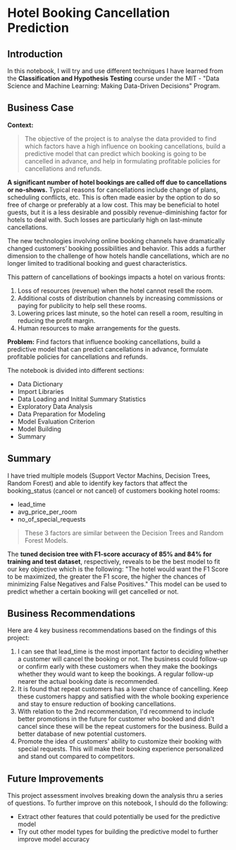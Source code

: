# Hotel Booking Cancellation Prediction
## Introduction
In this notebook, I will try and use different techniques I have learned from the **Classification and Hypothesis Testing** course under the MIT - "Data Science and Machine Learning: Making Data-Driven Decisions" Program.

## Business Case
**Context:** 
> The objective of the project is to analyse the data provided to find which factors have a high influence on booking cancellations, build a predictive model that can predict which booking is going to be cancelled in advance, and help in formulating profitable policies for cancellations and refunds.

**A significant number of hotel bookings are called off due to cancellations or no-shows.** Typical reasons for cancellations include change of plans, scheduling conflicts, etc. This is often made easier by the option to do so free of charge or preferably at a low cost. This may be beneficial to hotel guests, but it is a less desirable and possibly revenue-diminishing factor for hotels to deal with. Such losses are particularly high on last-minute cancellations.

The new technologies involving online booking channels have dramatically changed customers’ booking possibilities and behavior. This adds a further dimension to the challenge of how hotels handle cancellations, which are no longer limited to traditional booking and guest characteristics.

This pattern of cancellations of bookings impacts a hotel on various fronts:

1. Loss of resources (revenue) when the hotel cannot resell the room.
2. Additional costs of distribution channels by increasing commissions or paying for publicity to help sell these rooms.
3. Lowering prices last minute, so the hotel can resell a room, resulting in reducing the profit margin.
4. Human resources to make arrangements for the guests.

**Problem:** Find factors that influence booking cancellations, build a predictive model that can predict cancellations in advance, formulate profitable policies for cancellations and refunds.

The notebook is divided into different sections:
* Data Dictionary
* Import Libraries
* Data Loading and Initital Summary Statistics
* Exploratory Data Analysis
* Data Preparation for Modeling
* Model Evaluation Criterion
* Model Building
* Summary

## Summary
I have tried multiple models (Support Vector Machins, Decision Trees, Random Forest) and able to identify key factors that affect the booking_status (cancel or not cancel) of customers booking hotel rooms:
* lead_time
* avg_price_per_room
* no_of_special_requests
> These 3 factors are similar between the Decision Trees and Random Forest Models.

The **tuned decision tree with F1-score accuracy of 85% and 84% for training and test dataset**, respectively, reveals to be the best model to fit our key objective which is the following: "The hotel would want the F1 Score to be maximized, the greater the F1 score, the higher the chances of minimizing False Negatives and False Positives." This model can be used to predict whether a certain booking will get cancelled or not.

## Business Recommendations
Here are 4 key business recommendations based on the findings of this project:

1. I can see that lead_time is the most important factor to deciding whether a customer will cancel the booking or not. The business could follow-up or confirm early with these customers when they make the bookings whether they would want to keep the bookings. A regular follow-up nearer the actual booking date is recommended.
2. It is found that repeat customers has a lower chance of cancelling. Keep these customers happy and satisfied with the whole booking experience and stay to ensure reduction of booking cancellations.
3. With relation to the 2nd recommendation, I'd recommend to include better promotions in the future for customer who booked and didn't cancel since these will be the repeat customers for the business. Build a better database of new potential customers.
4. Promote the idea of customers' ability to customize their booking with special requests. This will make their booking experience personalized and stand out compared to competitors.

## Future Improvements
This project assessment involves breaking down the analysis thru a series of questions. To further improve on this notebook, I should do the following:
* Extract other features that could potentially be used for the predictive model
* Try out other model types for building the predictive model to further improve model accuracy
